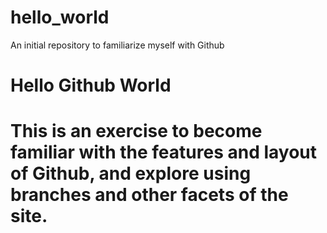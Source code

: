 # hello_world
An initial repository to familiarize myself with Github

# Hello Github World

# This is an exercise to become familiar with the features and layout of Github, and explore using branches and other facets of the site.
